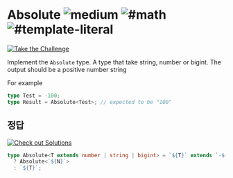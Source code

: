 <h1>Absolute <img src="https://img.shields.io/badge/-medium-d9901a" alt="medium"/> <img src="https://img.shields.io/badge/-%23math-999" alt="#math"/> <img src="https://img.shields.io/badge/-%23template--literal-999" alt="#template-literal"/></h1><p><a href="https://tsch.js.org/529/play" target="_blank"><img src="https://img.shields.io/badge/-Take%20the%20Challenge-3178c6?logo=typescript&logoColor=white" alt="Take the Challenge"/></a>

Implement the `Absolute` type. A type that take string, number or bigint. The output should be a positive number string

For example

```ts
type Test = -100;
type Result = Absolute<Test>; // expected to be "100"
```

## 정답

<a href="https://tsch.js.org/529/solutions" target="_blank"><img src="https://img.shields.io/badge/-Check%20out%20Solutions-de5a77?logo=awesome-lists&logoColor=white" alt="Check out Solutions"/></a>

```ts
type Absolute<T extends number | string | bigint> = `${T}` extends `-${infer N}`
  ? Absolute<`${N}`>
  : `${T}`;
```
